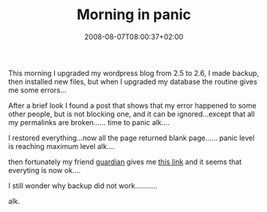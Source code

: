 ﻿---
title: "Morning in panic"
description: ""
date: 2008-08-07T08:00:37+02:00
draft: false
tags: [General]
categories: [General]
---
This morning I upgraded my wordpress blog from 2.5 to 2.6, I made backup, then installed new files, but when I upgraded my database the routine gives me some errors…

After a brief look I found a post that shows that my error happened to some other people, but is not blocking one, and it can be ignored…except that all my permalinks are broken…… time to panic alk….

I restored everything…now all the page returned blank page…… panic level is reaching maximum level alk….

then fortunately my friend [guardian](http://www.nablasoft.com/guardian/) gives me [this link](http://wordpress.org/support/topic/189058) and it seems that everyting is now ok….

I still wonder why backup did not work………..

alk.
